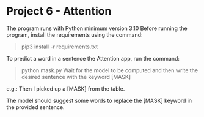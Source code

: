 # Project 6 - Attention
The program runs with Python minimum version 3.10
Before running the program, install the requirements using the command:
> pip3 install -r requirements.txt

To predict a word in a sentence the Attention app, run the command:
> python mask.py
Wait for the model to be computed and then write the desired sentence with the keyword [MASK]

e.g.:
Then I picked up a [MASK] from the table.

The model should suggest some words to replace the [MASK] keyword in the provided sentence.